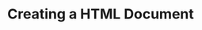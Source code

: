 ---
class: 'web-design'
title: 'Creating a HTML Document'
youtube: 'PzboFBOeazM'
order: 5
length: 305
---